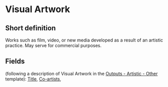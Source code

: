 # Visual Artwork
## Short definition
Works such as film, video, or new media developed as a result of an artistic practice.  May serve for commercial purposes.
## Fields
(following a description of Visual Artwork in the [Outputs - Artistic - Other](../Templates/Outputs%20-%20Artistic%20-%20Other.md) template):
[Title](../Object-Fields/Visual%20Artwork/Title.md),
[Co-artists](../Object-Fields/Visual%20Artwork/Co-artists.md),
